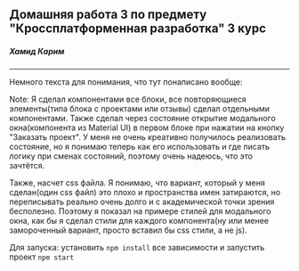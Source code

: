 ## Домашняя работа 3 по предмету "Кроссплатформенная разработка" 3 курс

##### Хамид Карим
---
Немного текста для понимания, что тут понаписано вообще:

Note: Я сделал компонентами все блоки, все повторяющиеся элементы(типа блока с проектами или отзывы) сделал отдельными компонентами. Также сделал через состояние открытие модального окна(компонента из Material UI) в первом блоке при нажатии на кнопку "Заказать проект". У меня не очень креативно получилось реализовать состояние, но я понимаю теперь как его использовать и где писать логику при сменах состояний, поэтому очень надеюсь, что это зачтётся.

Также, насчет css файла. Я понимаю, что вариант, который у меня сделан(один css файл) это плохо и пространства имен затираются, но переписывать реально очень долго и с академической точки зрения бесполезно. Поэтому я показал на примере стилей для модального окна, как бы я сделал стили для каждого компонента(ну или менее замороченный вариант, просто вставил бы css стили, а не js).

Для запуска: установить `npm install` все зависимости и запустить проект `npm start`
